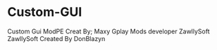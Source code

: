 # Custom-GUI
Custom Gui ModPE
Creat By; Maxy Gplay
Mods developer ZawllySoft
ZawllySoft Created By DonBlazyn
